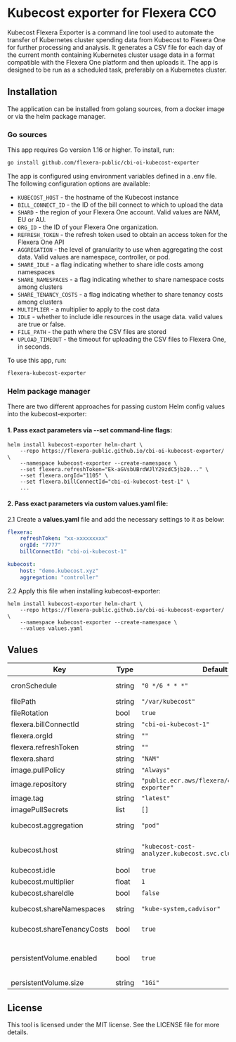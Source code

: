 # Kubecost exporter for Flexera CCO

Kubecost Flexera Exporter is a command line tool used to automate the transfer of Kubernetes cluster spending data from Kubecost to Flexera One for further processing and analysis. It generates a CSV file for each day of the current month containing Kubernetes cluster usage data in a format compatible with the Flexera One platform and then uploads it. The app is designed to be run as a scheduled task, preferably on a Kubernetes cluster.

## Installation

The application can be installed from golang sources, from a docker image or via the helm package manager.

### Go sources

This app requires Go version 1.16 or higher. To install, run:

```bash
go install github.com/flexera-public/cbi-oi-kubecost-exporter
```

The app is configured using environment variables defined in a .env file. The following configuration options are available:

-   `KUBECOST_HOST` - the hostname of the Kubecost instance
-   `BILL_CONNECT_ID` - the ID of the bill connect to which to upload the data
-   `SHARD` - the region of your Flexera One account. Valid values are NAM, EU or AU.
-   `ORG_ID` - the ID of your Flexera One organization.
-   `REFRESH_TOKEN` - the refresh token used to obtain an access token for the Flexera One API
-   `AGGREGATION` - the level of granularity to use when aggregating the cost data. Valid values are namespace, controller, or pod.
-   `SHARE_IDLE` - a flag indicating whether to share idle costs among namespaces
-   `SHARE_NAMESPACES` - a flag indicating whether to share namespace costs among clusters
-   `SHARE_TENANCY_COSTS` - a flag indicating whether to share tenancy costs among clusters
-   `MULTIPLIER` - a multiplier to apply to the cost data
-   `IDLE` - whether to include idle resources in the usage data. valid values are true or false.
-   `FILE_PATH` - the path where the CSV files are stored
-   `UPLOAD_TIMEOUT` - the timeout for uploading the CSV files to Flexera One, in seconds.

To use this app, run:

```bash
flexera-kubecost-exporter
```

### Helm package manager

There are two different approaches for passing custom Helm config values into the kubecost-exporter:

#### 1. Pass exact parameters via --set command-line flags:

```
helm install kubecost-exporter helm-chart \
    --repo https://flexera-public.github.io/cbi-oi-kubecost-exporter/ \
    --namespace kubecost-exporter --create-namespace \
    --set flexera.refreshToken="Ek-aGVsbUBrdWJlY29zdC5jb20..." \
    --set flexera.orgId="1105" \
    --set flexera.billConnectId="cbi-oi-kubecost-test-1" \
    ...
```

#### 2. Pass exact parameters via custom values.yaml file:

2.1 Create a **values.yaml** file and add the necessary settings to it as below:

```yml
flexera:
    refreshToken: "xx-xxxxxxxxx"
    orgId: "7777"
    billConnectId: "cbi-oi-kubecost-1"

kubecost:
    host: "demo.kubecost.xyz"
    aggregation: "controller"
```

2.2 Apply this file when installing kubecost-exporter:

```
helm install kubecost-exporter helm-chart \
    --repo https://flexera-public.github.io/cbi-oi-kubecost-exporter/ \
    --namespace kubecost-exporter --create-namespace \
    --values values.yaml
```

## Values

| Key | Type | Default | Description |
| --- | --- | --- | --- |
| cronSchedule | string | `"0 */6 * * *"` | Setting up a cronJob scheduler to run an export task at the right time |
| filePath | string | `"/var/kubecost"` | Filepath to mount persistent volume |
| fileRotation | bool | `true` | Delete files generated for the previous month |
| flexera.billConnectId | string | `"cbi-oi-kubecost-1"` | Bill Connect ID |
| flexera.orgId | string | `""` | Flexera Organization ID |
| flexera.refreshToken | string | `""` | Refresh Token from FlexeraOne |
| flexera.shard | string | `"NAM"` | Shard ("NAM", "EU", "AU") |
| image.pullPolicy | string | `"Always"` |  |
| image.repository | string | `"public.ecr.aws/flexera/cbi-oi-kubecost-exporter"` |  |
| image.tag | string | `"latest"` |  |
| imagePullSecrets | list | `[]` |  |
| kubecost.aggregation | string | `"pod"` | Aggregation Level ("namespace", "controller", "pod") |
| kubecost.host | string | `"kubecost-cost-analyzer.kubecost.svc.cluster.local:9090"` | Default kubecost-cost-analyzer service host on the current cluster. For current cluster is serviceName.namespaceName.svc.cluster.local |
| kubecost.idle | bool | `true` | Include cost of idle resources |
| kubecost.multiplier | float | `1` | Cost multiplier |
| kubecost.shareIdle | bool | `false` | Allocate idle cost proportionally |
| kubecost.shareNamespaces | string | `"kube-system,cadvisor"` | Comma-separated list of namespaces to share costs |
| kubecost.shareTenancyCosts | bool | `true` | Share the cost of cluster overhead assets such as cluster management costs |
| persistentVolume.enabled | bool | `true` | Enable Persistent Volume. If this setting is disabled, it may lead to inability to store history and data uploads older than 15 days in Flexera One |
| persistentVolume.size | string | `"1Gi"` | Persistent Volume size |

## License

This tool is licensed under the MIT license. See the LICENSE file for more details.
